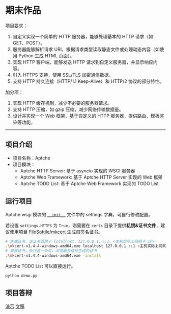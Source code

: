# 期末作品

项目要求：

1. 自定义实现一个简单的 HTTP 服务器，能够处理基本的 HTTP 请求（如 GET、POST）。
2. 服务器能够解析请求 URI，根据请求类型读取静态文件或处理动态内容（如使用 Python 生成 HTML 页面）。
3. 实现 HTTP 客户端，能够发送 HTTP 请求到自定义服务器，并显示响应内容。
4. 引入 HTTPS 支持，使用 SSL/TLS 加密通信数据。
5. 支持 HTTP 持久连接（HTTP/1.1 Keep-Alive）和 HTTP/2 协议的部分特性。

加分项：

1. 实现 HTTP 缓存机制，减少不必要的服务器请求。
2. 支持 HTTP 压缩，如 gzip 压缩，减少网络传输数据量。
3. 设计并实现一个 Web 框架，基于自定义的 HTTP 服务器，提供路由、模板渲染等功能。

---

## 项目介绍

- 项目名称：Aptche
- 项目模块：
  - Aptche HTTP Server: 基于 asyncio 实现的 WSGI 服务器
  - Aptche Web Framework: 基于 Aptche HTTP Server 实现的 Web 框架
  - Aptche TODO List: 基于 Aptche Web Framework 实现的 TODO List

## 运行项目

Aptche.wsgi 模块的 [`__init__`](./aptche/wsgi/__init__.py) 文件中的 settings 字典，可自行修改配置。

若设置 `settings.HTTPS` 为 `True`，则需要在 `certs` 目录下提供**私钥&证书文件**，建议使用项目 [FiloSottile/mkcert](https://github.com/FiloSottile/mkcert) 生成自签名证书。

```bash
# 生成证书，该证书适用于 localhost、127.0.0.1、::1、<主机实际上网网卡 IP>
.\mkcert-v1.4.4-windows-amd64.exe localhost 127.0.0.1 ::1 <主机实际上网网卡 IP>
# 安装证书，执行这一步后，浏览器会信任生成的证书
.\mkcert-v1.4.4-windows-amd64.exe -install
```

Aptche TODO List 可以直接运行。

```bash
python demo.py
```

## 项目答辩

[演示](./DEFENSE/Aptche.pdf) [文稿](./DEFENSE/SCRIPT.md)
